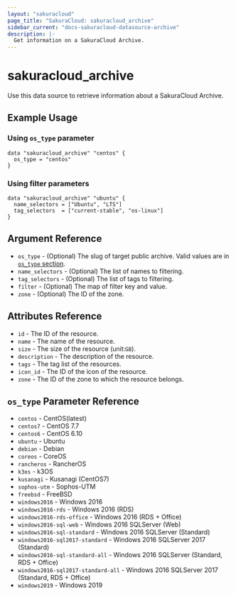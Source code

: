 ```yaml
---
layout: "sakuracloud"
page_title: "SakuraCloud: sakuracloud_archive"
sidebar_current: "docs-sakuracloud-datasource-archive"
description: |-
  Get information on a SakuraCloud Archive.
---
```


# sakuracloud\_archive

Use this data source to retrieve information about a SakuraCloud Archive.

## Example Usage

### Using `os_type` parameter

```hcl
data "sakuracloud_archive" "centos" {
  os_type = "centos"
}
```

### Using filter parameters

```hcl
data "sakuracloud_archive" "ubuntu" {
  name_selectors = ["Ubuntu", "LTS"]
  tag_selectors  = ["current-stable", "os-linux"]
}
```

## Argument Reference

 * `os_type` - (Optional) The slug of target public archive. Valid values are in [`os_type` section](#os_type-parameter-reference).
 * `name_selectors` - (Optional) The list of names to filtering.
 * `tag_selectors` - (Optional) The list of tags to filtering.
 * `filter` - (Optional) The map of filter key and value.
 * `zone` - (Optional) The ID of the zone.

## Attributes Reference

* `id` - The ID of the resource.
* `name` - The name of the resource.
* `size` - The size of the resource (unit:`GB`).
* `description` - The description of the resource.
* `tags` - The tag list of the resources.
* `icon_id` - The ID of the icon of the resource.
* `zone` - The ID of the zone to which the resource belongs.

## `os_type` Parameter Reference

* `centos` - CentOS(latest) 
* `centos7` - CentOS 7.7
* `centos6` - CentOS 6.10
* `ubuntu` - Ubuntu 
* `debian` - Debian 
* `coreos` - CoreOS
* `rancheros` - RancherOS
* `k3os` - k3OS
* `kusanagi` - Kusanagi (CentOS7)
* `sophos-utm` - Sophos-UTM
* `freebsd` - FreeBSD
* `windows2016` - Windows 2016
* `windows2016-rds` - Windows 2016 (RDS)
* `windows2016-rds-office` - Windows 2016 (RDS + Office)
* `windows2016-sql-web` - Windows 2016 SQLServer (Web)
* `windows2016-sql-standard` - Windows 2016 SQLServer (Standard)
* `windows2016-sql2017-standard` - Windows 2016 SQLServer 2017 (Standard)
* `windows2016-sql-standard-all` - Windows 2016 SQLServer (Standard, RDS + Office)
* `windows2016-sql2017-standard-all` - Windows 2016 SQLServer 2017 (Standard, RDS + Office)
* `windows2019` - Windows 2019
